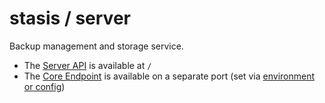 # stasis / server

Backup management and storage service.

* The [Server API](./src/main/scala/stasis/server/api/ApiEndpoint.scala) is available at `/`
* The [Core Endpoint](../core/src/main/scala/stasis/core/networking/http/HttpEndpoint.scala) is available
on a separate port (set via [environment or config](./src/main/resources/reference.conf))
